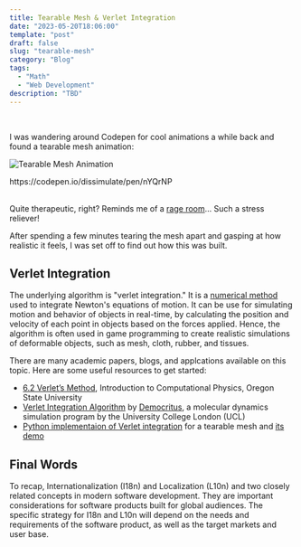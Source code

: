 ```yaml
---
title: Tearable Mesh & Verlet Integration
date: "2023-05-20T18:06:00"
template: "post"
draft: false
slug: "tearable-mesh"
category: "Blog"
tags:
  - "Math"
  - "Web Development"
description: "TBD"
---
```


<br>

I was wandering around Codepen for cool animations a while back and found a tearable mesh animation:

![Tearable Mesh Animation](/media/tearable-mesh.gif)
<figcaption>https://codepen.io/dissimulate/pen/nYQrNP</figcaption>
<br>

Quite therapeutic, right? Reminds me of a [rage room](https://en.wikipedia.org/wiki/Rage_room)... Such a stress reliever!

After spending a few minutes tearing the mesh apart and gasping at how realistic it feels, I was set off to find out how this was built.

## Verlet Integration

The underlying algorithm is "verlet integration." It is a [numerical method](https://en.wikipedia.org/wiki/Numerical_integration) used to integrate Newton's equations of motion. It can be use for simulating motion and behavior of objects in real-time, by calculating the position and velocity of each point in objects based on the forces applied. Hence, the algorithm is often used in game programming to create realistic simulations of deformable objects, such as mesh, cloth, rubber, and tissues.

There are many academic papers, blogs, and applcations available on this topic. Here are some useful resources to get started:

* [6.2 Verlet’s Method](https://sites.science.oregonstate.edu/~giebultt/COURSES/ph265/notes.pdf), Introduction to Computational Physics, Oregon State University
* [Verlet Integration Algorithm](https://www.ucl.ac.uk/~ucfbasc/Theory/verlet.html) by [Democritus](https://www.ucl.ac.uk/~ucfbasc/Basic/Intro.html), a molecular dynamics simulation program by the University College London (UCL)
* [Python implementaion of Verlet integration](https://github.com/austinweis/python-verlet-integration) for a tearable mesh and [its demo](https://www.youtube.com/watch?v=n9XfsSDDhCI)

## Final Words 

To recap, Internationalization (I18n) and Localization (L10n) and two closely related concepts in modern software development. They are important considerations for software products built for global audiences. The specific strategy for I18n and L10n will depend on the needs and requirements of the software product, as well as the target markets and user base. 

<br>